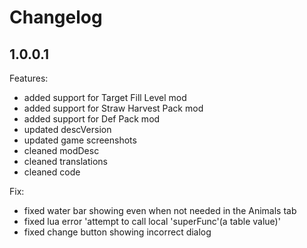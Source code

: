 # Changelog

## 1.0.0.1

Features:

- added support for Target Fill Level mod
- added support for Straw Harvest Pack mod
- added support for Def Pack mod
- updated descVersion
- updated game screenshots
- cleaned modDesc
- cleaned translations
- cleaned code

Fix:

- fixed water bar showing even when not needed in the Animals tab
- fixed lua error 'attempt to call local 'superFunc'(a table value)'
- fixed change button showing incorrect dialog